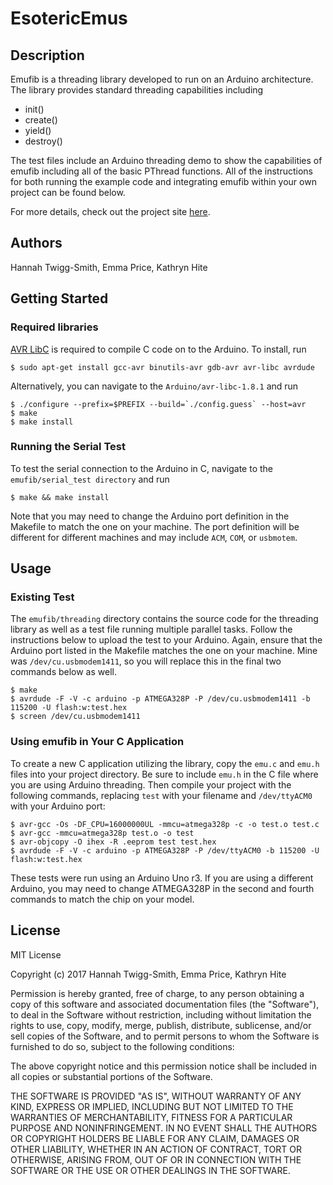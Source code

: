 # EsotericEmus

## Description

Emufib is a threading library developed to run on an Arduino architecture.  The library provides standard threading capabilities including 

* init() 
* create()
* yield()
* destroy()

The test files include an Arduino threading demo to show the capabilities of emufib including all of the basic PThread functions.  All of the instructions for both running the example code and integrating emufib within your own project can be found below.

For more details, check out the project site [here](https://hannahtwiggsmith.github.io/SoftSysEsotericEmus/).

## Authors

Hannah Twigg-Smith, Emma Price, Kathryn Hite

## Getting Started

### Required libraries

[AVR LibC](http://www.nongnu.org/avr-libc/) is required to compile C code on to the Arduino.  To install, run

`$ sudo apt-get install gcc-avr binutils-avr gdb-avr avr-libc avrdude`

Alternatively, you can navigate to the `Arduino/avr-libc-1.8.1` and run

```
$ ./configure --prefix=$PREFIX --build=`./config.guess` --host=avr
$ make
$ make install
```

### Running the Serial Test

To test the serial connection to the Arduino in C, navigate to the `emufib/serial_test directory` and run

`$ make && make install`

Note that you may need to change the Arduino port definition in the Makefile to match the one on your machine. The port definition will be different for different machines and may include `ACM`, `COM`, or `usbmotem`. 

## Usage

### Existing Test

The `emufib/threading` directory contains the source code for the threading library as well as a test file running multiple parallel tasks.  Follow the instructions below to upload the test to your Arduino.  Again, ensure that the Arduino port listed in the Makefile matches the one on your machine.  Mine was `/dev/cu.usbmodem1411`, so you will replace this in the final two commands below as well.  


```
$ make
$ avrdude -F -V -c arduino -p ATMEGA328P -P /dev/cu.usbmodem1411 -b 115200 -U flash:w:test.hex
$ screen /dev/cu.usbmodem1411
```


### Using emufib in Your C Application

To create a new C application utilizing the library, copy the `emu.c` and `emu.h` files into your project directory.  Be sure to include `emu.h` in the C file where you are using Arduino threading.  Then compile your project with the following commands, replacing `test` with your filename and `/dev/ttyACM0` with your Arduino port:

```
$ avr-gcc -Os -DF_CPU=16000000UL -mmcu=atmega328p -c -o test.o test.c
$ avr-gcc -mmcu=atmega328p test.o -o test
$ avr-objcopy -O ihex -R .eeprom test test.hex
$ avrdude -F -V -c arduino -p ATMEGA328P -P /dev/ttyACM0 -b 115200 -U flash:w:test.hex
```

These tests were run using an Arduino Uno r3.  If you are using a different Arduino, you may need to change ATMEGA328P in the second and fourth commands to match the chip on your model.


## License

MIT License

Copyright (c) 2017 Hannah Twigg-Smith, Emma Price, Kathryn Hite

Permission is hereby granted, free of charge, to any person obtaining a copy
of this software and associated documentation files (the "Software"), to deal
in the Software without restriction, including without limitation the rights
to use, copy, modify, merge, publish, distribute, sublicense, and/or sell
copies of the Software, and to permit persons to whom the Software is
furnished to do so, subject to the following conditions:

The above copyright notice and this permission notice shall be included in all
copies or substantial portions of the Software.

THE SOFTWARE IS PROVIDED "AS IS", WITHOUT WARRANTY OF ANY KIND, EXPRESS OR
IMPLIED, INCLUDING BUT NOT LIMITED TO THE WARRANTIES OF MERCHANTABILITY,
FITNESS FOR A PARTICULAR PURPOSE AND NONINFRINGEMENT. IN NO EVENT SHALL THE
AUTHORS OR COPYRIGHT HOLDERS BE LIABLE FOR ANY CLAIM, DAMAGES OR OTHER
LIABILITY, WHETHER IN AN ACTION OF CONTRACT, TORT OR OTHERWISE, ARISING FROM,
OUT OF OR IN CONNECTION WITH THE SOFTWARE OR THE USE OR OTHER DEALINGS IN THE
SOFTWARE.

